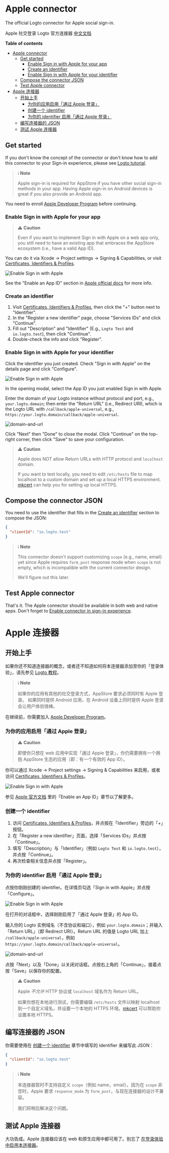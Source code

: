 # Apple connector

The official Logto connector for Apple social sign-in.

Apple 社交登录 Logto 官方连接器 [中文文档](#apple-连接器)

**Table of contents**

- [Apple connector](#apple-connector)
  - [Get started](#get-started)
    - [Enable Sign in with Apple for your app](#enable-sign-in-with-apple-for-your-app)
    - [Create an identifier](#create-an-identifier)
    - [Enable Sign in with Apple for your identifier](#enable-sign-in-with-apple-for-your-identifier)
  - [Compose the connector JSON](#compose-the-connector-json)
  - [Test Apple connector](#test-apple-connector)
- [Apple 连接器](#apple-连接器)
  - [开始上手](#开始上手)
    - [为你的应用启用「通过 Apple 登录」](#为你的应用启用通过-apple-登录)
    - [创建一个 identifier](#创建一个-identifier)
    - [为你的 identifier 启用「通过 Apple 登录」](#为你的-identifier-启用通过-apple-登录)
  - [编写连接器的 JSON](#编写连接器的-json)
  - [测试 Apple 连接器](#测试-apple-连接器)

## Get started

If you don't know the concept of the connector or don't know how to add this connector to your Sign-in experience, please see [Logto tutorial](https://docs.logto.io/docs/tutorials/get-started/enable-social-sign-in).

> ℹ️ **Note**
> 
> Apple sign-in is required for AppStore if you have other social sign-in methods in your app.
> Having Apple sign-in on Android devices is great if you also provide an Android app.

You need to enroll [Apple Developer Program](https://developer.apple.com/programs/) before continuing.

### Enable Sign in with Apple for your app

> ⚠️ **Caution**
> 
> Even if you want to implement Sign in with Apple on a web app only, you still need to have an existing app that embraces the AppStore ecosystem (i.e., have a valid App ID).

You can do it via Xcode -> Project settings -> Signing & Capabilities, or visit [Certificates, Identifiers & Profiles](https://developer.apple.com/account/resources/identifiers/list/bundleId).

![Enable Sign in with Apple](/packages/connector-apple/docs/enable-sign-in-with-apple-in-xcode.png)

See the "Enable an App ID" section in [Apple official docs](https://developer.apple.com/documentation/sign_in_with_apple/configuring_your_environment_for_sign_in_with_apple) for more info.

### Create an identifier

1. Visit [Certificates, Identifiers & Profiles](https://developer.apple.com/account/resources/identifiers/list/serviceId), then click the "+" button next to "Identifier".
2. In the "Register a new identifier" page, choose "Services IDs" and click "Continue".
3. Fill out "Description" and "Identifier" (E.g., `Logto Test` and `io.logto.test`), then click "Continue".
4. Double-check the info and click "Register".

### Enable Sign in with Apple for your identifier

Click the identifier you just created. Check "Sign in with Apple" on the details page and click "Configure".

![Enable Sign in with Apple](/packages/connector-apple/docs/enable-sign-in-with-apple.png)

In the opening modal, select the App ID you just enabled Sign in with Apple.

Enter the domain of your Logto instance without protocol and port, e.g., `your.logto.domain`; then enter the "Return URL" (i.e., Redirect URI), which is the Logto URL with `/callback/apple-universal`, e.g., `https://your.logto.domain/callback/apple-universal`.

![domain-and-url](/packages/connector-apple/docs/domain-and-url.png)

Click "Next" then "Done" to close the modal. Click "Continue" on the top-right corner, then click "Save" to save your configuration.

> ⚠️ **Caution**
> 
> Apple does NOT allow Return URLs with HTTP protocol and `localhost` domain.
> 
> If you want to test locally, you need to edit `/etc/hosts` file to map localhost to a custom domain and set up a local HTTPS environment. [mkcert](https://github.com/FiloSottile/mkcert) can help you for setting up local HTTPS.

## Compose the connector JSON

You need to use the identifier that fills in the [Create an identifier](#create-an-identifier) section to compose the JSON:

```json
{
  "clientId": "io.logto.test"
}
```

> ℹ️ **Note**
> 
> This connector doesn't support customizing `scope` (e.g., name, email) yet since Apple requires `form_post` response mode when `scope` is not empty, which is incompatible with the current connector design.
> 
> We'll figure out this later.

## Test Apple connector

That's it. The Apple connector should be available in both web and native apps. Don't forget to [Enable connector in sign-in experience](https://docs.logto.io/docs/tutorials/get-started/enable-social-sign-in#enable-connector-in-sign-in-experience).

# Apple 连接器

## 开始上手

如果你还不知道连接器的概念，或者还不知道如何将本连接器添加至你的「登录体验」，请先参见 [Logto 教程](https://docs.logto.io/zh-cn/docs/tutorials/get-started/enable-social-sign-in)。

> ℹ️ **Note**
> 
> 如果你的应用有其他的社交登录方式，AppStore 要求必须同时有 Apple 登录。
> 如果同时提供 Android 应用，在 Android 设备上同时提供 Apple 登录会让用户体验很棒。

在继续前，你需要加入 [Apple Developer Program](https://developer.apple.com/programs/)。

### 为你的应用启用「通过 Apple 登录」

> ⚠️ **Caution**
> 
> 即使你只想在 web 应用中实现「通过 Apple 登录」，你仍需要拥有一个拥抱 AppStore 生态的应用（即：有一个有效的 App ID）。

你可以通过 Xcode -> Project settings -> Signing & Capabilities 来启用，或者访问 [Certificates, Identifiers & Profiles](https://developer.apple.com/account/resources/identifiers/list/bundleId)。

![Enable Sign in with Apple](/packages/connector-apple/docs/enable-sign-in-with-apple-in-xcode.png)

参见 [Apple 官方文档](https://developer.apple.com/documentation/sign_in_with_apple/configuring_your_environment_for_sign_in_with_apple) 里的「Enable an App ID」章节以了解更多。

### 创建一个 identifier

1. 访问 [Certificates, Identifiers & Profiles](https://developer.apple.com/account/resources/identifiers/list/serviceId)，并点按在「Identifier」旁边的「+」按钮。
2. 在「Register a new identifier」页面，选择「Services IDs」并点按「Continue」。
3. 填写「Description」与「Identifier」（例如 `Logto Test` 和 `io.logto.test`），并点按「Continue」。
4. 再次检查相关信息并点按「Register」。

### 为你的 identifier 启用「通过 Apple 登录」

点按你刚刚创建的 identifier。在详情页勾选「Sign in with Apple」并点按「Configure」。

![Enable Sign in with Apple](/packages/connector-apple/docs/enable-sign-in-with-apple.png)

在打开的对话框中，选择刚刚启用了「通过 Apple 登录」的 App ID。

输入你的 Logto 实例域名（不含协议和端口），例如 `your.logto.domain`；并输入「Return URL」（即 Redirect URI）。Return URL 的值是 Logto URL 加上 `/callback/apple-universal`，例如 `https://your.logto.domain/callback/apple-universal`。

![domain-and-url](/packages/connector-apple/docs/domain-and-url.png)

点按「Next」以及「Done」以关闭对话框。点按右上角的「Continue」，接着点按「Save」以保存你的配置。

> ⚠️ **Caution**
> 
> Apple _不允许_ HTTP 协议或 `localhost` 域名作为 Return URL。
> 
> 如果你想在本地进行测试，你需要编辑 `/etc/hosts` 文件以映射 localhost 到一个自定义域名，并设置一个本地的 HTTPS 环境。[mkcert](https://github.com/FiloSottile/mkcert) 可以帮助你设置本地 HTTPS。

## 编写连接器的 JSON

你需要使用在 [创建一个 identifier](#创建一个-identifier) 章节中填写的 identifier 来编写此 JSON：

```json
{
  "clientId": "io.logto.test"
}
```

> ℹ️ **Note**
> 
> 本连接器暂时不支持自定义 `scope`（例如 name，email）。因为在 `scope` 非空时，Apple 要求 `response_mode` 为 `form_post`，与现在连接器的设计不兼容。
> 
> 我们将稍后解决这个问题。

## 测试 Apple 连接器

大功告成。Apple 连接器应该在 web 和原生应用中都可用了。别忘了 [在登录体验中启用本连接器](https://docs.logto.io/zh-cn/docs/tutorials/get-started/enable-social-sign-in/#%E5%9C%A8%E7%99%BB%E5%BD%95%E4%BD%93%E9%AA%8C%E4%B8%AD%E5%90%AF%E7%94%A8%E8%BF%9E%E6%8E%A5%E5%99%A8)。

